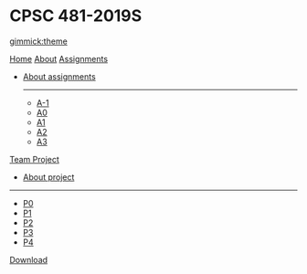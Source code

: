 <!--
  -- Name of your wiki
  -- Do NOT remove the leading `#` character.
  -->

# CPSC 481-2019S


<!--
  -- Default theme
  -- (Read: http://dynalon.github.io/mdwiki/#!customizing.md#Theme_chooser)
  -->

[gimmick:theme](spacelab)


<!--
  -- Navigation
  -- (Read: http://dynalon.github.io/mdwiki/#!quickstart.md#Adding_a_navigation)
  -->

[Home](index.md)
[About](pages/about.md)
[Assignments]()

* [About assignments](pages/assignments.md)
  - - - -
  * [A-1](pages/assignment-1.md)
  * [A0](pages/assignment0.md)
  * [A1](pages/assignment1.md)
  * [A2](pages/assignment2.md)
  * [A3](pages/assignment3.md)

[Team Project]()

  * [About project](pages/project.md)
  - - - -
  * [P0](pages/project0.md)
  * [P1](pages/project1.md)
  * [P2](pages/project2.md)
  * [P3](pages/project3.md)
  * [P4](pages/project4.md)

[Download](pages/download.md)


<!-- A more complex navigation example: ----------------------------------------

[Menu Item 1]()

  * # SubMenu Heading 1
  * [SubMenu Item 1](pages/subitem1.md)
  * [SubMenu Item 2](pages/subitem2.md)
  - - - -
  * # SubMenu Heading 2
  * [SubMenu Item 3](pages/subitem3.md)
  - - - -
  * # SubMenu Heading 3
  * [SubMenu Item 3](pages/subitem3.md)

[Menu Item 2](pages/item2.md)

[Menu Item 3](pages/item3.md)

----------------------------------------------------------------------------
 -->
<!--
  -- Change the Language
  -- Could be useful when there's more than one language wiki.
  -->

<!--
[Change the Language]()

  * [English (United States)](/en_US/)
  * [English (United Kingdom)](/en_GB/)
  * [Italian](/it/)
-->

<!--
  -- Let the user choose a theme
  -- (Read: http://dynalon.github.io/mdwiki/#!quickstart.md#Adding_a_navigation)
  -->

<!--
[gimmick:themechooser](Choose theme)
-->
